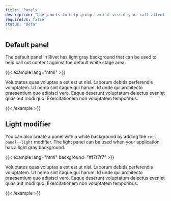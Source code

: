 ```yaml
---
title: "Panels"
description: "Use panels to help group content visually or call attention to parts of your application."
requiresJs: false
status: "Beta"
---
```

## Default panel
The default panel in Rivet has light gray background that can be used to help call out content against the default white stage area.

{{< example lang="html" >}}<div class="rvt-panel">
    <p class="rvt-m-all-remove">Voluptates quas voluptas a est est ut nisi. Laborum debitis perferendis voluptatem. Ut nemo sint itaque qui harum. Id unde qui architecto praesentium quo adipisci vero. Eaque deserunt voluptatum delectus eveniet quas aut modi quo. Exercitationem non voluptatem temporibus.</p>
</div>
{{< /example >}}

## Light modifier
You can also create a panel with a white background by adding the `rvt-panel--light` modifier. The light panel can be used when your application has a light gray background.

{{< example lang="html" background="#f7f7f7" >}}
<div class="rvt-panel rvt-panel--light">
    <p class="rvt-m-all-remove">Voluptates quas voluptas a est est ut nisi. Laborum debitis perferendis voluptatem. Ut nemo sint itaque qui harum. Id unde qui architecto praesentium quo adipisci vero. Eaque deserunt voluptatum delectus eveniet quas aut modi quo. Exercitationem non voluptatem temporibus.</p>
</div>
{{< /example >}}
